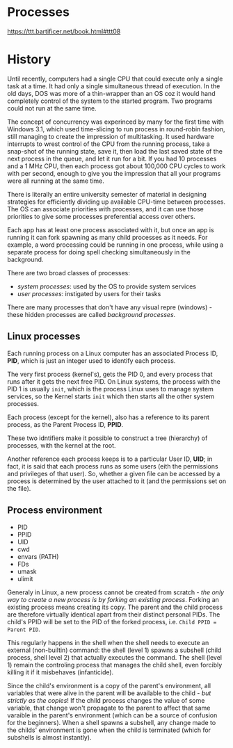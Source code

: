 # Processes
https://ttt.bartificer.net/book.html#ttt08

# History

Until recently, computers had a single CPU that could execute only a single task at a time. It had only a single simultaneous thread of execution. In the old days, DOS was more of a thin-wrapper than an OS coz it would hand completely control of the system to the started program. Two programs could not run at the same time.

The concept of concurrency was experinced by many for the first time with Windows 3.1, which used time-slicing to run process in round-robin fashion, still managing to create the impression of multitasking. It used hardware interrupts to wrest control of the CPU from the running process, take a snap-shot of the running state, save it, then load the last saved state of the next process in the queue, and let it run for a bit. If you had 10 processes and a 1 MHz CPU, then each process got about 100,000 CPU cycles to work with per second, enough to give you the impression that all your programs were all running at the same time.

There is literally an entire university semester of material in designing strategies for efficiently dividing up available CPU-time between processes. The OS can associate priorities with processes, and it can use those priorities to give some processes preferential access over others.

Each app has at least one process associated with it, but once an app is running it can fork spawning as many child processes as it needs. For example, a word processing could be running in one process, while using a separate process for doing spell checking simultaneously in the background.

There are two broad classes of processes:
- *system processes*: used by the OS to provide system services
- *user processes*: instigated by users for their tasks

There are many processes that don't have any visual repre (windows) - these hidden processes are called *background processes*.

## Linux processes

Each running process on a Linux computer has an associated Process ID, **PID**, which is just an integer used to identify each process.

The very first process (kernel's), gets the PID 0, and every process that runs after it gets the next free PID. On Linux systems, the process with the PID 1 is usually `init`, which is the process Linux uses to manage system services, so the Kernel starts `init` which then starts all the other system processes.

Each process (except for the kernel), also has a reference to its parent process, as the Parent Process ID, **PPID**.

These two idntifiers make it possible to construct a tree (hierarchy) of processes, with the kernel at the root.

Another reference each process keeps is to a particular User ID, **UID**; in fact, it is said that each process runs as some users (eith the permissions and privileges of that user). So, whether a given file can be accessed by a process is determined by the user attached to it (and the permissions set on the file).

## Process environment

- PID
- PPID
- UID
- cwd
- envars (PATH)
- FDs
- umask
- ulimit


Generaly in Linux, a new process cannot be created from scratch - *the only way to create a new process is by forking an existing process*. Forking an existing process means creating its copy. The parent and the child process are therefore virtually identical apart from their distinct personal PIDs. The child's PPID will be set to the PID of the forked process, i.e. `Child PPID = Parent PID`.

This regularly happens in the shell when the shell needs to execute an external (non-builtin) command: the shell (level 1) spawns a subshell (child process, shell level 2) that actually executes the command. The shell (level 1) remain the controling process that manages the child shell, even forcibly killing it if it misbehaves (infanticide).

Since the child's environment is a copy of the parent's environment, all variables that were alive in the parent will be available to the child - *but strictly as the copies*! If the child process changes the value of some variable, that change won't propagate to the parent to affect that same varaible in the parent's environment (which can be a source of confusion for the beginners). When a shell spawns a subshell, any change made to the childs' environment is gone when the child is terminated (which for subshells is almost instantly).
